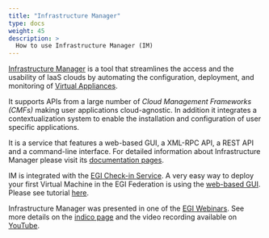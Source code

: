 ```yaml
---
title: "Infrastructure Manager"
type: docs
weight: 45
description: >
  How to use Infrastructure Manager (IM)
---
```


[Infrastructure Manager](https://www.grycap.upv.es/im) is a tool that
streamlines the access and the usability of IaaS clouds by automating the
configuration, deployment, and monitoring of [Virtual Appliances](../vmi).

It supports APIs from a large number of _Cloud Management Frameworks (CMFs)_
making user applications cloud-agnostic. In addition it integrates a
contextualization system to enable the installation and configuration of user
specific applications.

It is a service that features a web-based GUI, a XML-RPC API, a REST API and a
command-line interface. For detailed information about Infrastructure Manager
please visit its [documentation pages](https://imdocs.readthedocs.io).

IM is integrated with the [EGI Check-in Service](../../check-in). A very easy
way to deploy your first Virtual Machine in the EGI Federation is using the
[web-based GUI](https://appsgrycap.i3m.upv.es:31443/im-dashboard/). Please see
tutorial [here](https://imdocs.readthedocs.io/en/latest/dashboard.html#usage).

Infrastructure Manager was presented in one of the
[EGI Webinars](https://www.egi.eu/webinars/). See more details on the
[indico page](https://indico.egi.eu/event/5495/) and the video recording
available on [YouTube](https://youtu.be/Q9VsYjI1mD4).
